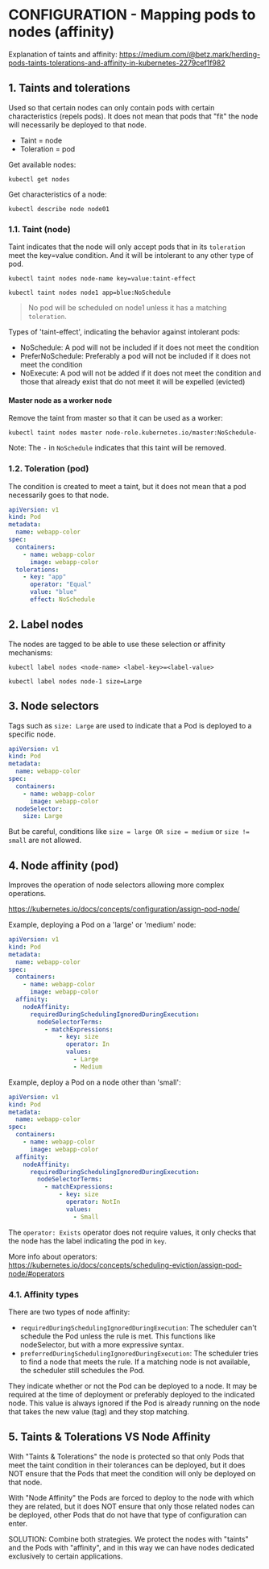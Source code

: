 # CONFIGURATION - Mapping pods to nodes (affinity)

Explanation of taints and affinity: https://medium.com/@betz.mark/herding-pods-taints-tolerations-and-affinity-in-kubernetes-2279cef1f982

## **1. Taints and tolerations**

Used so that certain nodes can only contain pods with certain characteristics (repels pods). It does not mean that pods that "fit" the node will necessarily be deployed to that node.
- Taint = node
- Toleration = pod

Get available nodes:

`kubectl get nodes`

Get characteristics of a node:

`kubectl describe node node01`

### **1.1. Taint (node)**

Taint indicates that the node will only accept pods that in its `toleration` meet the key=value condition. And it will be intolerant to any other type of pod.

`kubectl taint nodes node-name key=value:taint-effect`

`kubectl taint nodes node1 app=blue:NoSchedule`
> No pod will be scheduled on node1 unless it has a matching `toleration`.

Types of 'taint-effect', indicating the behavior against intolerant pods:
- NoSchedule: A pod will not be included if it does not meet the condition
- PreferNoSchedule: Preferably a pod will not be included if it does not meet the condition
- NoExecute: A pod will not be added if it does not meet the condition and those that already exist that do not meet it will be expelled (evicted)

#### Master node as a worker node

Remove the taint from master so that it can be used as a worker:

`kubectl taint nodes master node-role.kubernetes.io/master:NoSchedule-`

Note: The `-` in `NoSchedule` indicates that this taint will be removed.

### **1.2. Toleration (pod)**

The condition is created to meet a taint, but it does not mean that a pod necessarily goes to that node.

```yaml
apiVersion: v1
kind: Pod
metadata:
  name: webapp-color
spec:
  containers:
    - name: webapp-color
      image: webapp-color
  tolerations:
    - key: "app"
      operator: "Equal"
      value: "blue"
      effect: NoSchedule
```

## **2. Label nodes**

The nodes are tagged to be able to use these selection or affinity mechanisms:

`kubectl label nodes <node-name> <label-key>=<label-value>`

`kubectl label nodes node-1 size=Large`

## **3. Node selectors**

Tags such as `size: Large` are used to indicate that a Pod is deployed to a specific node.

```yaml
apiVersion: v1
kind: Pod
metadata:
  name: webapp-color
spec:
  containers:
    - name: webapp-color
      image: webapp-color
  nodeSelector:
    size: Large
```

But be careful, conditions like `size = large OR size = medium` or `size != small` are not allowed.

## **4. Node affinity (pod)**

Improves the operation of node selectors allowing more complex operations.

https://kubernetes.io/docs/concepts/configuration/assign-pod-node/

Example, deploying a Pod on a 'large' or 'medium' node:
```yaml
apiVersion: v1
kind: Pod
metadata:
  name: webapp-color
spec:
  containers:
    - name: webapp-color
      image: webapp-color
  affinity:
    nodeAffinity:
      requiredDuringSchedulingIgnoredDuringExecution:
        nodeSelectorTerms:
          - matchExpressions:
              - key: size
                operator: In
                values:
                  - Large
                  - Medium
```

Example, deploy a Pod on a node other than 'small':
```yaml
apiVersion: v1
kind: Pod
metadata:
  name: webapp-color
spec:
  containers:
    - name: webapp-color
      image: webapp-color
  affinity:
    nodeAffinity:
      requiredDuringSchedulingIgnoredDuringExecution:
        nodeSelectorTerms:
          - matchExpressions:
              - key: size
                operator: NotIn
                values:
                  - Small
```

The `operator: Exists` operator does not require values, it only checks that the node has the label indicating the pod in `key`.

More info about operators: https://kubernetes.io/docs/concepts/scheduling-eviction/assign-pod-node/#operators

### **4.1. Affinity types**

There are two types of node affinity:
- `requiredDuringSchedulingIgnoredDuringExecution`: The scheduler can't schedule the Pod unless the rule is met. This functions like nodeSelector, but with a more expressive syntax.
- `preferredDuringSchedulingIgnoredDuringExecution`: The scheduler tries to find a node that meets the rule. If a matching node is not available, the scheduler still schedules the Pod.

They indicate whether or not the Pod can be deployed to a node. It may be required at the time of deployment or preferably deployed to the indicated node. This value is always ignored if the Pod is already running on the node that takes the new value (tag) and they stop matching.

## **5. Taints & Tolerations VS Node Affinity**

With "Taints & Tolerations" the node is protected so that only Pods that meet the taint condition in their tolerances can be deployed, but it does NOT ensure that the Pods that meet the condition will only be deployed on that node.

With "Node Affinity" the Pods are forced to deploy to the node with which they are related, but it does NOT ensure that only those related nodes can be deployed, other Pods that do not have that type of configuration can enter.

SOLUTION: Combine both strategies. We protect the nodes with "taints" and the Pods with "affinity", and in this way we can have nodes dedicated exclusively to certain applications.
